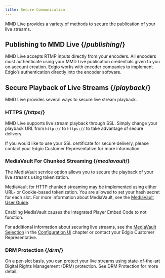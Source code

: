 ```yaml
---
title: Secure Communication
---
```

MMD Live provides a variety of methods to secure the publication of your live streams.

## Publishing to MMD Live  {/*publishing*/}
MMD Live accepts RTMP inputs directly from your encoders. All encoders must authenticate using your MMD Live publication credentials given to you on account creation. Edgio works with encoder companies to implement Edgio’s authentication directly into the encoder software.

## Secure Playback of Live Streams  {/*playback*/}
MMD Live provides several ways to secure live stream playback.

### HTTPS  {/*https*/}
MMD Live supports live stream playback through SSL. Simply change your playback URL from `http://` to `https://` to take advantage of secure delivery.

If you would like to use your SSL certificate for secure delivery, please contact your Edgio Customer Representative for more information.

### MediaVault For Chunked Streaming  {/*mediavault*/}
The MediaVault service option allows you to secure the playback of your live streams using tokenization.

MediaVault for HTTP chunked streaming may be implemented using either URL- or Cookie-based tokenization. You are allowed to set your hash secret for each slot. For more information about MediaVault, see the [MediaVault User Guide](/delivery/delivery/mediavault).

Enabling MediaVault causes the Integrated Player Embed Code to not function.

For additional information about securing live streams, see the [MediaVault Selection](/delivery/video/mmd_live/configuration_ui/#mediavault) in the [Configuration UI](/delivery/video/mmd_live/configuration_ui) chapter or contact your Edgio Customer Representative.

### DRM Protection  {/*drm*/}
On a per-slot basis, you can protect your live streams using state-of-the-art Digital Rights Management (DRM) protection. See DRM Protection for more detail.
